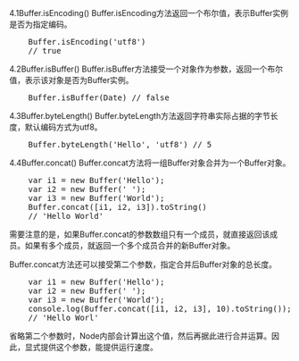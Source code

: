 4.1Buffer.isEncoding()
Buffer.isEncoding方法返回一个布尔值，表示Buffer实例是否为指定编码。
<pre>
    Buffer.isEncoding('utf8')
    // true
</pre>

4.2Buffer.isBuffer()
Buffer.isBuffer方法接受一个对象作为参数，返回一个布尔值，表示该对象是否为Buffer实例。
<pre>
    Buffer.isBuffer(Date) // false
</pre>

4.3Buffer.byteLength()
Buffer.byteLength方法返回字符串实际占据的字节长度，默认编码方式为utf8。
<pre>
    Buffer.byteLength('Hello', 'utf8') // 5
</pre>

4.4Buffer.concat()
Buffer.concat方法将一组Buffer对象合并为一个Buffer对象。
<pre>
    var i1 = new Buffer('Hello');
    var i2 = new Buffer(' ');
    var i3 = new Buffer('World');
    Buffer.concat([i1, i2, i3]).toString()
    // 'Hello World'
</pre>

需要注意的是，如果Buffer.concat的参数数组只有一个成员，就直接返回该成员。如果有多个成员，就返回一个多个成员合并的新Buffer对象。

Buffer.concat方法还可以接受第二个参数，指定合并后Buffer对象的总长度。
<pre>
    var i1 = new Buffer('Hello');
    var i2 = new Buffer(' ');
    var i3 = new Buffer('World');
    console.log(Buffer.concat([i1, i2, i3], 10).toString());
    // 'Hello Worl'
</pre>
省略第二个参数时，Node内部会计算出这个值，然后再据此进行合并运算。因此，显式提供这个参数，能提供运行速度。